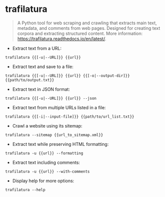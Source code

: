 # trafilatura

> A Python tool for web scraping and crawling that extracts main text, metadata, and comments from web pages.
> Designed for creating text corpora and extracting structured content.
> More information: <https://trafilatura.readthedocs.io/en/latest/>.

- Extract text from a URL:

`trafilatura {{[-u|--URL]}} {{url}}`

- Extract text and save to a file:

`trafilatura {{[-u|--URL]}} {{url}} {{[-o|--output-dir]}} {{path/to/output.txt}}`

- Extract text in JSON format:

`trafilatura {{[-u|--URL]}} {{url}} --json`

- Extract text from multiple URLs listed in a file:

`trafilatura {{[-i|--input-file]}} {{path/to/url_list.txt}}`

- Crawl a website using its sitemap:

`trafilatura --sitemap {{url_to_sitemap.xml}}`

- Extract text while preserving HTML formatting:

`trafilatura -u {{url}} --formatting`

- Extract text including comments:

`trafilatura -u {{url}} --with-comments`

- Display help for more options:

`trafilatura --help`
